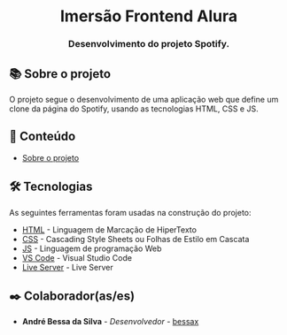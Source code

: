 <h1 align="center"> Imersão Frontend Alura</h1>
<h3 align="center">Desenvolvimento do projeto Spotify.</h3>

## 📚 Sobre o projeto

O projeto segue o desenvolvimento de uma aplicação web que define um clone da página do Spotify, usando as tecnologias HTML, CSS e JS.

## 📝 Conteúdo

- [Sobre o projeto](#-sobre-o-projeto)

## 🛠 Tecnologias

As seguintes ferramentas foram usadas na construção do projeto:

- [HTML](https://developer.mozilla.org/pt-BR/docs/Web/HTML) - Linguagem de Marcação de HiperTexto
- [CSS](https://developer.mozilla.org/pt-BR/docs/Web/CSS) - Cascading Style Sheets ou Folhas de Estilo em Cascata
- [JS](https://developer.mozilla.org/pt-BR/docs/Web/JavaScript) - Linguagem de programação Web
- [VS Code](https://code.visualstudio.com/) - Visual Studio Code
- [Live Server](https://www.freecodecamp.org/portuguese/news/live-server-no-vs-code-como-atualizar-automaticamente-o-seu-navegador-com-essa-extensao-simples/) - Live Server

## ✒️ Colaborador(as/es)
- **André Bessa da Silva** - _Desenvolvedor_  - [bessax](https://github.com/bessax)
